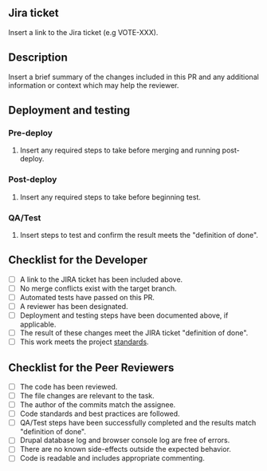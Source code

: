 <!-- Delete any detail that does not apply to this PR! -->

## Jira ticket

Insert a link to the Jira ticket (e.g VOTE-XXX).

## Description

Insert a brief summary of the changes included in this PR and any additional information or context which may help the reviewer.

## Deployment and testing

### Pre-deploy

1. Insert any required steps to take before merging and running post-deploy.

### Post-deploy

1. Insert any required steps to take before beginning test.

### QA/Test

1. Insert steps to test and confirm the result meets the "definition of done".

## Checklist for the Developer

<!--- Go over all the following points, and put an `x` in all the boxes that apply. -->
<!--- If you're unsure about any of these, don't hesitate to ask for help! -->
- [ ] A link to the JIRA ticket has been included above.
- [ ] No merge conflicts exist with the target branch.
- [ ] Automated tests have passed on this PR.
- [ ] A reviewer has been designated.
- [ ] Deployment and testing steps have been documented above, if applicable.
- [ ] The result of these changes meet the JIRA ticket "definition of done".
- [ ] This work meets the project [standards](/usagov/vote-gov-drupal/blob/dev/docs/standards.md).

## Checklist for the Peer Reviewers

- [ ] The code has been reviewed.
- [ ] The file changes are relevant to the task.
- [ ] The author of the commits match the assignee.
- [ ] Code standards and best practices are followed.
- [ ] QA/Test steps have been successfully completed and the results match "definition of done".
- [ ] Drupal database log and browser console log are free of errors.
- [ ] There are no known side-effects outside the expected behavior.
- [ ] Code is readable and includes appropriate commenting.
